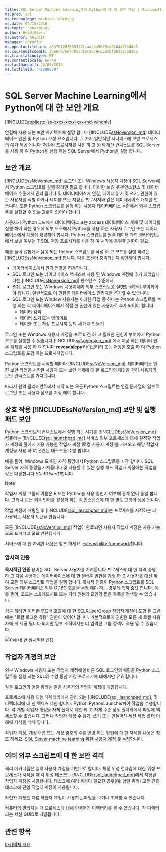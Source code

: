 ```yaml
---
title: SQL Server Machine Learning에서 Python에 대 한 보안 개요 | Microsoft Docs
ms.prod: sql
ms.technology: machine-learning
ms.date: 04/15/2018
ms.topic: conceptual
author: HeidiSteen
ms.author: heidist
manager: cgronlun
ms.openlocfilehash: a33701283635327fcaac4a9629cb02044b30dda8
ms.sourcegitcommit: 2666ca7660705271ec5b59cc5e35f6b35eca0a96
ms.translationtype: MT
ms.contentlocale: ko-KR
ms.lasthandoff: 09/06/2018
ms.locfileid: "43890059"
---
```

# <a name="security-overview-for-python-in-sql-server-machine-learning"></a>SQL Server Machine Learning에서 Python에 대 한 보안 개요
[!INCLUDE[appliesto-ss-xxxx-xxxx-xxx-md-winonly](../../includes/appliesto-ss-xxxx-xxxx-xxx-md-winonly.md)]

연결에 사용 되는 보안 아키텍처에 설명 합니다 [!INCLUDE[ssNoVersion_md](../../includes/ssnoversion-md.md)] 데이터베이스 엔진 및 Python 구성 요소입니다. 두 가지 일반적인 시나리오에 보안 프로세스의 예가 제공 됩니다: 저장된 프로시저를 사용 하 고 원격 계산 컨텍스트를 SQL Server를 사용 하 여 Python을 실행 하는 SQL Server에서 Python을 실행 합니다.

## <a name="security-overview"></a>보안 개요

[!INCLUDE[ssNoVersion_md](../../includes/ssnoversion-md.md)] 로그인 또는 Windows 사용자 계정이 SQL Server에서 Python 스크립트를 실행 하려면 필요 합니다. 이러한 *보안 주체* 인스턴스 및 데이터베이스 수준에서 관리 됩니다 및 데이터베이스에 연결, 데이터 읽기 및 쓰기, 권한이 있는 사용자를 식별 하거나 테이블 또는 저장된 프로시저와 같은 데이터베이스 개체를 만듭니다. 또한 Python 스크립트를 실행 하는 사용자 데이터베이스 수준에서 외부 스크립트를 실행할 수 있는 권한이 있어야 합니다.

사용자가 Python 코드에서 데이터베이스 또는 access 데이터베이스 개체 및 데이터를 실행 해야 하는 경우에 외부 도구에서 Python을 사용 하는 사용자 로그인 또는 데이터베이스에서 계정에 매핑해야 합니다. Python 스크립트를 원격 데이터 과학 클라이언트에서 보낸 여부는 T-SQL 저장 프로시저를 사용 하 여 시작에 동일한 권한이 필요.

예를 들어 랩톱에서 실행 되는 Python 스크립트를 작성 하 고 코드를 실행 하려는 [!INCLUDE[ssNoVersion_md](../../includes/ssnoversion-md.md)]합니다. 다음 조건이 충족되는지 확인해야 합니다.

+ 데이터베이스에서 원격 연결을 허용합니다.
+ SQL 로그인 또는 데이터베이스 액세스에 사용 된 Windows 계정에 추가 되었습니다는 [!INCLUDE[ssNoVersion_md](../../includes/ssnoversion-md.md)] 인스턴스 수준에서.
+ SQL 로그인 또는 Windows 사용자에게 외부 스크립트를 실행할 권한이 부여되어야 합니다. 일반적으로 이 권한은 데이터베이스 관리자만 추가할 수 있습니다.
+ SQL 로그인 또는 Window 사용자는 이러한 작업 중 하나는 Python 스크립트를 수행 하는 각 데이터베이스에서 적절 한 권한이 있는 사용자로 추가 되어야 합니다.
    + 데이터 검색
    + 데이터 쓰기 또는 업데이트
    + 테이블 또는 저장 프로시저 등의 새 개체 만들기

로그인 또는 Windows 사용자 계정을 프로 비전 하 고 필요한 권한이 부여에서 Python 코드를 실행할 수 있습니다 [!INCLUDE[ssNoVersion_md](../../includes/ssnoversion-md.md)] 에서 제공 하는 데이터 원본 개체를 사용 하 여 합니다 **revoscalepy** 라이브러리 또는 저장을 호출 하 여 Python 스크립트를 포함 하는 프로시저입니다.

Python 스크립트를 시작할 때마다 [!INCLUDE[ssNoVersion_md](../../includes/ssnoversion-md.md)], 데이터베이스 엔진 보안 작업을 시작한 사용자 또는 보안 개체에 대 한 로그인의 매핑을 관리 사용자의 보안 컨텍스트를 가져옵니다.

따라서 원격 클라이언트에서 시작 되는 모든 Python 스크립트는 연결 문자열의 일부로 로그인 또는 사용자 정보를 지정 해야 합니다.

## <a name="interaction-of-includessnoversionmdincludesssnoversion-mdmd-security-and-launchpad-security"></a>상호 작용 [!INCLUDE[ssNoVersion_md](../../includes/ssnoversion-md.md)] 보안 및 실행 패드 보안

Python 스크립트의 컨텍스트에서 실행 되는 시기를 [!INCLUDE[ssNoVersion_md](../../includes/ssnoversion-md.md)] 컴퓨터는 [!INCLUDE[rsql_launchpad_md](../../includes/rsql-launchpad-md.md)] 서비스 외부 프로세스에 대해 설정할 작업자 계정의 풀에서 사용 가능한 작업자 계정 (로컬 사용자 계정)를 가져오고 해당 작업자 계정을 사용 하 여 관련된 태스크를 수행 합니다.

예를 들어, Windows 도메인 자격 증명에서 Python 스크립트를 시작 합니다. SQL Server 자격 증명을 가져옵니다 및 사용할 수 있는 실행 패드 작업자 계정에는 작업을 같은 매핑합니다 *SQLRUser01*합니다.

> [!NOTE]
> 작업자 계정 그룹의 이름은 R 또는 Python을 사용 중인지 여부에 관계 없이 동일 합니다. 그러나 모든 외부 언어를 활성화 하는 각 인스턴스에 대 한 별도 그룹이 생성 됩니다.

작업 계정에 매핑된 후 [!INCLUDE[rsql_launchpad_md](../../includes/rsql-launchpad-md.md)]는 프로세스를 시작하는 데 사용되는 사용자 토큰을 만듭니다. 

모든 [!INCLUDE[ssNoVersion_md](../../includes/ssnoversion-md.md)] 작업이 완료되면 사용자 작업자 계정은 사용 가능으로 표시되고 풀로 반환됩니다.

서비스에 대 한 자세한 내용은 참조 하세요. [Extensibility framework](../concepts/extensibility-framework.md)합니다.

### <a name="implied-authentication"></a>암시적 인증

**묵시적된 인증** 용어는 SQL Server 사용자를 가져옵니다 프로세스에 대 한 자격 증명 하 고 다음 사용자는 데이터베이스에 대 한 올바른 권한을 가정 하 고 사용자를 대신 하 여 모든 외부 스크립트 작업을 실행 합니다. 묵시적 인증이 Python 스크립트를 SQL Server 데이터베이스 외부 ODBC 호출을 수행 해야 하는 경우에 특히 중요 합니다. 예를 들어, 코드는 스프레드시트 또는 기타 원본의 요인의 짧은 목록을 검색할 수 있습니다.

성공 하려면 이러한 루프백 호출에 대 한 SQLRUserGroup 작업자 계정이 포함 된 그룹에는 "로컬 로그온 허용" 권한이 있어야 합니다. 기본적으로이 권한은 모든 새 로컬 사용자에 게 제공 됩니다 되지만 일부 조직에서는 더 엄격한 그룹 정책이 적용 될 수 있습니다.

![R에 대 한 암시적된 인증](media/implied-auth-python2.png)

## <a name="security-of-worker-accounts"></a>작업자 계정의 보안

외부 Windows 사용자 또는 작업자 계정에 올바른 SQL 로그인의 매핑을 Python 스크립트를 실행 하는 SQL의 수명 동안 저장 프로시저에 대해서만 유효 합니다.

같은 로그인의 병렬 쿼리는 같은 사용자의 작업자 계정에 매핑됩니다.

프로세스에 사용 되는 디렉터리에서 관리 되는 [!INCLUDE[rsql_launchpad_md](../../includes/rsql-launchpad-md.md)], 및 디렉터리에 대 한 액세스 제한 합니다. Python PythonLauncher이이 작업을 수행합니다. 각 개별 작업자 계정을 자체 폴더로 제한 되 고 자체 수준 상위 폴더의에서 파일에 액세스할 수 없습니다. 그러나 작업자 계정 수 읽기, 쓰기 또는 만들어진 세션 작업 폴더 아래에 자식을 삭제 합니다.

작업자 계정, 계정 이름 또는 계정 암호의 수를 변경 하는 방법에 대 한 자세한 내용은 참조 하세요. [SQL Server machine learning 위한 사용자 계정 풀 수정](../../advanced-analytics/r/modify-the-user-account-pool-for-sql-server-r-services.md)합니다.


## <a name="security-isolation-for-multiple-external-scripts"></a>여러 외부 스크립트에 대 한 보안 격리

격리 메커니즘은 실제 사용자 계정을 기반으로 합니다. 특정 위성 런타임에 대한 위성 프로세스가 시작될 때 각 위성 태스크는 [!INCLUDE[rsql_launchpad_md](../../includes/rsql-launchpad-md.md)]에서 지정된 작업자 계정을 사용합니다. 태스크에 여러 위성이 필요한 경우(예: 병렬 쿼리) 모든 관련 태스크에 단일 작업자 계정이 사용됩니다.

작업자 계정은 다른 작업자 계정이 사용하는 파일을 보거나 조작할 수 있습니다.

컴퓨터의 관리자는 각 프로세스에 대해 만들어진 디렉터리를 볼 수 있습니다. 각 디렉터리는 세션 GUID로 식별됩니다.

## <a name="see-also"></a>관련 항목

[아키텍처 개요](../../advanced-analytics/python/architecture-overview-sql-server-python.md)
